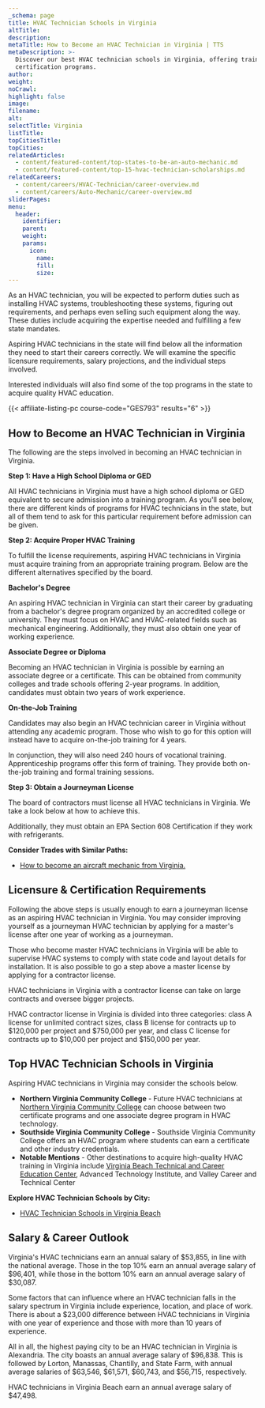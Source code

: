 ```yaml
---
_schema: page
title: HVAC Technician Schools in Virginia
altTitle:
description:
metaTitle: How to Become an HVAC Technician in Virginia | TTS
metaDescription: >-
  Discover our best HVAC technician schools in Virginia, offering training and
  certification programs.
author:
weight:
noCrawl:
highlight: false
image:
filename:
alt:
selectTitle: Virginia
listTitle:
topCitiesTitle:
topCities:
relatedArticles:
  - content/featured-content/top-states-to-be-an-auto-mechanic.md
  - content/featured-content/top-15-hvac-technician-scholarships.md
relatedCareers:
  - content/careers/HVAC-Technician/career-overview.md
  - content/careers/Auto-Mechanic/career-overview.md
sliderPages:
menu:
  header:
    identifier:
    parent:
    weight:
    params:
      icon:
        name:
        fill:
        size:
---
```

As an HVAC technician, you will be expected to perform duties such as installing HVAC systems, troubleshooting these systems, figuring out requirements, and perhaps even selling such equipment along the way. These duties include acquiring the expertise needed and fulfilling a few state mandates.

Aspiring HVAC technicians in the state will find below all the information they need to start their careers correctly. We will examine the specific licensure requirements, salary projections, and the individual steps involved.

Interested individuals will also find some of the top programs in the state to acquire quality HVAC education.

{{< affiliate-listing-pc course-code="GES793" results="6" >}}

## **How to Become an HVAC Technician in Virginia**

The following are the steps involved in becoming an HVAC technician in Virginia.

**Step 1: Have a High School Diploma or GED**

All HVAC technicians in Virginia must have a high school diploma or GED equivalent to secure admission into a training program. As you'll see below, there are different kinds of programs for HVAC technicians in the state, but all of them tend to ask for this particular requirement before admission can be given.

**Step 2: Acquire Proper HVAC Training**

To fulfill the license requirements, aspiring HVAC technicians in Virginia must acquire training from an appropriate training program. Below are the different alternatives specified by the board.

**Bachelor's Degree**

An aspiring HVAC technician in Virginia can start their career by graduating from a bachelor's degree program organized by an accredited college or university. They must focus on HVAC and HVAC-related fields such as mechanical engineering. Additionally, they must also obtain one year of working experience.

**Associate Degree or Diploma**

Becoming an HVAC technician in Virginia is possible by earning an associate degree or a certificate. This can be obtained from community colleges and trade schools offering 2-year programs. In addition, candidates must obtain two years of work experience.

**On-the-Job Training**

Candidates may also begin an HVAC technician career in Virginia without attending any academic program. Those who wish to go for this option will instead have to acquire on-the-job training for 4 years.

In conjunction, they will also need 240 hours of vocational training. Apprenticeship programs offer this form of training. They provide both on-the-job training and formal training sessions.

**Step 3: Obtain a Journeyman License**

The board of contractors must license all HVAC technicians in Virginia. We take a look below at how to achieve this.

Additionally, they must obtain an EPA Section 608 Certification if they work with refrigerants.

**Consider Trades with Similar Paths:**

* [How to become an aircraft mechanic from Virginia.](https://toptradeschools.com/near-you/aircraft-mechanic/virginia/)

## **Licensure & Certification Requirements**

Following the above steps is usually enough to earn a journeyman license as an aspiring HVAC technician in Virginia. You may consider improving yourself as a journeyman HVAC technician by applying for a master's license after one year of working as a journeyman.

Those who become master HVAC technicians in Virginia will be able to supervise HVAC systems to comply with state code and layout details for installation. It is also possible to go a step above a master license by applying for a contractor license.

HVAC technicians in Virginia with a contractor license can take on large contracts and oversee bigger projects.

HVAC contractor license in Virginia is divided into three categories: class A license for unlimited contract sizes, class B license for contracts up to $120,000 per project and $750,000 per year, and class C license for contracts up to $10,000 per project and $150,000 per year.

## **Top HVAC Technician Schools in Virginia**

Aspiring HVAC technicians in Virginia may consider the schools below.

* **Northern Virginia Community College** - Future HVAC technicians at [Northern Virginia Community College](https://www.nvcc.edu/) can choose between two certificate programs and one associate degree program in HVAC technology.
* **Southside Virginia Community College** - Southside Virginia Community College offers an HVAC program where students can earn a certificate and other industry credentials.
* **Notable Mentions** - Other destinations to acquire high-quality HVAC training in Virginia include [Virginia Beach Technical and Career Education Center](http://techcenter.vbschools.com/), Advanced Technology Institute, and Valley Career and Technical Center

**Explore HVAC Technician Schools by City:**

* [HVAC Technician Schools in Virginia Beach](https://toptradeschools.com/near-you/hvac/virginia/virginia-beach/)

## **Salary & Career Outlook**

Virginia's HVAC technicians earn an annual salary of $53,855, in line with the national average. Those in the top 10% earn an annual average salary of $96,401, while those in the bottom 10% earn an annual average salary of $30,087.

Some factors that can influence where an HVAC technician falls in the salary spectrum in Virginia include experience, location, and place of work. There is about a $23,000 difference between HVAC technicians in Virginia with one year of experience and those with more than 10 years of experience.

All in all, the highest paying city to be an HVAC technician in Virginia is Alexandria. The city boasts an annual average salary of $96,838. This is followed by Lorton, Manassas, Chantilly, and State Farm, with annual average salaries of $63,546, $61,571, $60,743, and $56,715, respectively.

HVAC technicians in Virginia Beach earn an annual average salary of $47,498.